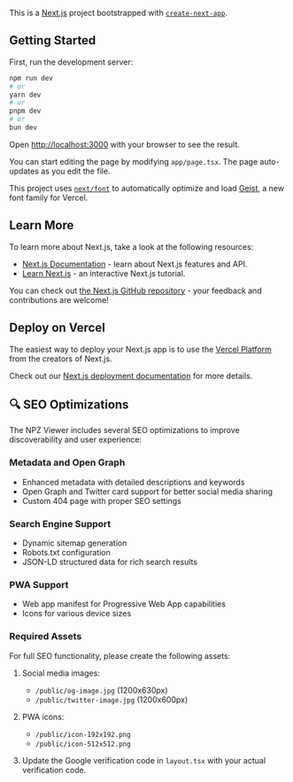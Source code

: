This is a [Next.js](https://nextjs.org) project bootstrapped with [`create-next-app`](https://nextjs.org/docs/app/api-reference/cli/create-next-app).

## Getting Started

First, run the development server:

```bash
npm run dev
# or
yarn dev
# or
pnpm dev
# or
bun dev
```

Open [http://localhost:3000](http://localhost:3000) with your browser to see the result.

You can start editing the page by modifying `app/page.tsx`. The page auto-updates as you edit the file.

This project uses [`next/font`](https://nextjs.org/docs/app/building-your-application/optimizing/fonts) to automatically optimize and load [Geist](https://vercel.com/font), a new font family for Vercel.

## Learn More

To learn more about Next.js, take a look at the following resources:

- [Next.js Documentation](https://nextjs.org/docs) - learn about Next.js features and API.
- [Learn Next.js](https://nextjs.org/learn) - an interactive Next.js tutorial.

You can check out [the Next.js GitHub repository](https://github.com/vercel/next.js) - your feedback and contributions are welcome!

## Deploy on Vercel

The easiest way to deploy your Next.js app is to use the [Vercel Platform](https://vercel.com/new?utm_medium=default-template&filter=next.js&utm_source=create-next-app&utm_campaign=create-next-app-readme) from the creators of Next.js.

Check out our [Next.js deployment documentation](https://nextjs.org/docs/app/building-your-application/deploying) for more details.

## 🔍 SEO Optimizations

The NPZ Viewer includes several SEO optimizations to improve discoverability and user experience:

### Metadata and Open Graph

- Enhanced metadata with detailed descriptions and keywords
- Open Graph and Twitter card support for better social media sharing
- Custom 404 page with proper SEO settings

### Search Engine Support

- Dynamic sitemap generation
- Robots.txt configuration
- JSON-LD structured data for rich search results

### PWA Support

- Web app manifest for Progressive Web App capabilities
- Icons for various device sizes

### Required Assets

For full SEO functionality, please create the following assets:

1. Social media images:

   - `/public/og-image.jpg` (1200x630px)
   - `/public/twitter-image.jpg` (1200x600px)

2. PWA icons:

   - `/public/icon-192x192.png`
   - `/public/icon-512x512.png`

3. Update the Google verification code in `layout.tsx` with your actual verification code.
